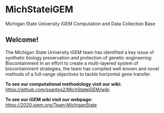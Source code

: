 # MichStateiGEM
Michigan State University iGEM Computation and Data Collection Base
## Welcome!

The Michigan State University iGEM team has identified a key issue of synthetic biology preservation and protection of genetic engineering: Biocontainment
In an effort to create a multi-layered system of biocontainment strategies, the team has compiled well-known and novel methods of a full-range objectives to tackle horizontal gene transfer. 

**To see our computational methodology visit our wiki:** 
https://github.com/ssantos2/MichStateiGEM/wiki

**To see our iGEM wiki visit our webpage:**
https://2020.igem.org/Team:MichiganState
